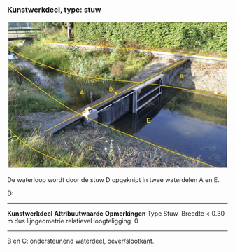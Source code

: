 <div>

### Kunstwerkdeel, type: stuw

![stuw.jpg](media/image89.jpg)

De waterloop wordt door de stuw D opgeknipt in twee waterdelen A en E.

D:

  ------------------------ --------------------- --------------------------------------
  **Kunstwerkdeel**        **Attribuutwaarde**   **Opmerkingen**
  Type                     Stuw                   Breedte \< 0.30 m dus lijngeometrie
  relatieveHoogteligging    0                     
  ------------------------ --------------------- --------------------------------------

B en C: ondersteunend waterdeel, oever/slootkant.

</div>
